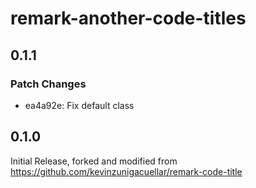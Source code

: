 # remark-another-code-titles

## 0.1.1

### Patch Changes

- ea4a92e: Fix default class

## 0.1.0

Initial Release, forked and modified from https://github.com/kevinzunigacuellar/remark-code-title
